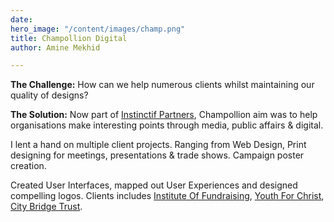 ```yaml
---
date: 
hero_image: "/content/images/champ.png"
title: Champollion Digital
author: Amine Mekhid

---
```

**The Challenge:** How can we help numerous clients whilst maintaining our quality of designs?

**The Solution:** Now part of [Instinctif Partners](https://instinctif.com/global/), Champollion aim was to help organisations make interesting points through media, public affairs & digital. 

I lent a hand on multiple client projects. Ranging from Web Design, Print designing for meetings, presentations & trade shows. Campaign poster creation. 

Created User Interfaces, mapped out User Experiences and designed compelling logos. Clients includes [Institute Of Fundraising](https://ciof.org.uk/), [Youth For Christ](https://resources.yfc.co.uk/?gclid=Cj0KCQiAhs79BRD0ARIsAC6XpaX0NhL0CTTivVtji0VnYv5W1m3HvmbMHo1k5kQHBi083nZP4W4M3U0aAsrXEALw_wcB), [City Bridge Trust](https://www.citybridgetrust.org.uk/).
